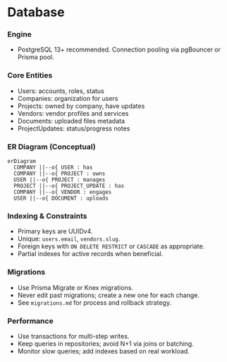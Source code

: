# Database

### Engine
- PostgreSQL 13+ recommended. Connection pooling via pgBouncer or Prisma pool.

### Core Entities
- Users: accounts, roles, status
- Companies: organization for users
- Projects: owned by company, have updates
- Vendors: vendor profiles and services
- Documents: uploaded files metadata
- ProjectUpdates: status/progress notes

### ER Diagram (Conceptual)
```mermaid
erDiagram
  COMPANY ||--o{ USER : has
  COMPANY ||--o{ PROJECT : owns
  USER ||--o{ PROJECT : manages
  PROJECT ||--o{ PROJECT_UPDATE : has
  COMPANY ||--o{ VENDOR : engages
  USER ||--o{ DOCUMENT : uploads
```

### Indexing & Constraints
- Primary keys are UUIDv4.
- Unique: `users.email`, `vendors.slug`.
- Foreign keys with `ON DELETE RESTRICT` or `CASCADE` as appropriate.
- Partial indexes for active records when beneficial.

### Migrations
- Use Prisma Migrate or Knex migrations.
- Never edit past migrations; create a new one for each change.
- See `migrations.md` for process and rollback strategy.

### Performance
- Use transactions for multi-step writes.
- Keep queries in repositories; avoid N+1 via joins or batching.
- Monitor slow queries; add indexes based on real workload.
